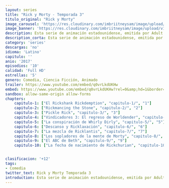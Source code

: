 ```yaml
---
layout: series
title: "Rick y Morty - Temporada 3"
titulo_original: "Rick y Morty"
image_carousel: 'https://res.cloudinary.com/imbriitneysam/image/upload/v1555883951/rick3-min.jpg'
image_banner: 'https://res.cloudinary.com/imbriitneysam/image/upload/v1555883952/rick-banner-3-min.jpg'
description: Esta serie de animación estadounidense, emitida por Adult Swim, sigue las aventuras de un científico llamado Rick Sánchez y su nieto, no tan listo como él, llamado Morty. Rick, que es alcohólico, tras 20 años de ausencia regresa para mudarse a vivir a casa de su hija Beth y su familia. Allí conoce a su nieto, un adolescente de 14 años y obsesionado con el sexo con el cual comparte multitud de aventuras. Pero no solo se encuentra con él, sino también con su yerno Jerry, un publicista bastante inepto, así como con su otra nieta, la cínica Summer.
description_corta: Esta serie de animación estadounidense, emitida por Adult Swim, sigue las aventuras de un científico llamado Rick Sánchez y su nieto, no tan listo como él, llamado Morty. Rick, que es alcohólico, tras 20 años de...
category: 'series'
descargas: 'no'
idioma: 'Latino'
capitulo: ''
anio: '2017'
episodios: '10'
calidad: 'Full HD'
estrellas: '5'
genero: Comedia, Ciencia Ficción, Animado
trailer: https://www.youtube.com/embed/q0vrLkdUKHw
embed: https://www.youtube.com/embed/q0vrLkdUKHw?rel=0&amp;hd=1&border=0&wmode=opaque&enablejsapi=1&modestbranding=1&controls=1&showinfo=1
sandbox: allow-same-origin allow-forms 
chapters:
    capitulo-1: ["El Rickshank Rickdemption", "capitulo-1/", "1"]
    capitulo-2: ["Rickmancing the Stone", "capitulo-2/", "2"]
    capitulo-3: ["Pickle Rick", "capitulo-3/", "3"]
    capitulo-4: ["Vindicadores 3: El regreso de Worldender", "capitulo-4/", "4"]
    capitulo-5: ["La conspiración de Whirly Dirly", "capitulo-5/", "5"]
    capitulo-6: ["Descanso y Ricklaxación", "capitulo-6/", "6"]
    capitulo-7: ["La mezcla de Ricklantis", "capitulo-7/", "7"]
    capitulo-8: ["Los sopladores de la mente de Morty", "capitulo-8/", "8"]
    capitulo-9: ["El ABC de Beth", "capitulo-9/", "9"]
    capitulo-10: ["La fecha de nacimiento de Rickchurian", "capitulo-10/", "10"]


clasificacion: '+12'
tags:
- Comedia
twitter_text: Rick y Morty Temporada 3
introduction: Esta serie de animación estadounidense, emitida por Adult Swim, sigue las aventuras de un científico llamado Rick Sánchez y su nieto, no tan listo como él, llamado Morty. Rick, que es alcohólico, tras 20 años de...
---
```












